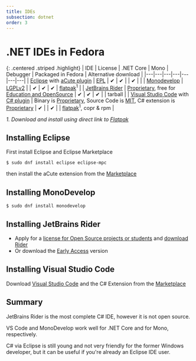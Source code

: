 ```yaml
---
title: IDEs
subsection: dotnet
order: 3
---
```


# .NET IDEs in Fedora

{: .centered .striped .highlight}
| IDE | License | .NET Core | Mono | Debugger | Packaged in Fedora | Alternative download |
|---|---|---|---|---|---|---|
| [Eclipse](/tools/eclipse/about.html) with [aCute plugin](https://marketplace.eclipse.org/content/acute-c-edition-eclipse-ide-experimental) | [EPL](http://www.eclipse.org/legal/epl-2.0/) | &#x2714; | &#x2714; |  | &#x2714; |  |
| [Monodevelop](http://www.monodevelop.com/) | [LGPLv2](http://www.gnu.org/licenses/lgpl-2.1.html) |  | &#x2714; | &#x2714; | &#x2714; | [flatpak](https://download.mono-project.com/repo/monodevelop.flatpakref)<sup>1</sup> |
| [JetBrains Rider](http://jetbrains.com/rider) | [Proprietary](https://www.jetbrains.com/store/license.html), free for [Education and OpenSource](https://www.jetbrains.com/store/#edition=discounts) | &#x2714; | &#x2714; | &#x2714; |  | tarball |
| [Visual Studio Code](https://code.visualstudio.com) with [C# plugin](https://marketplace.visualstudio.com/items?itemName=ms-vscode.csharp) | Binary is [Proprietary](https://code.visualstudio.com/License/), Source Code is [MIT](https://github.com/Microsoft/vscode/blob/master/LICENSE.txt), C# extension is [Proprietary](https://marketplace.visualstudio.com/items/ms-vscode.csharp/license) | &#x2714; |  | &#x2714; |  | [flatpak](https://flathub.org/repo/appstream/com.visualstudio.code.flatpakref)<sup>1</sup>, copr & rpm |

_1. Download and install using direct link to [Flatpak](/deployment/Flatpak/about.html)_

## Installing Eclipse

First install Eclipse and Eclipse Marketplace
```
$ sudo dnf install eclipse eclipse-mpc
```
then install the aCute extension from the [Marketplace](https://marketplace.eclipse.org/content/acute-c-edition-eclipse-ide-experimental)

## Installing MonoDevelop

```
$ sudo dnf install monodevelop
```

## Installing JetBrains Rider

* Apply for a [license for Open Source projects or students](https://www.jetbrains.com/store/?fromMenu#edition=discounts) and [download Rider](http://jetbrains.com/rider)
* Or download the [Early Access](https://www.jetbrains.com/rider/eap) version

## Installing Visual Studio Code

Download [Visual Studio Code](https://code.visualstudio.com) and the C# Extension from the [Marketplace](https://marketplace.visualstudio.com/items?itemName=ms-vscode.csharp)


## Summary

JetBrains Rider is the most complete C# IDE, however it is not open source.

VS Code and MonoDevelop work well for .NET Core and for Mono, respectively.

C# via Eclipse is still young and not very friendly for the former Windows developer, but it can be useful if you're already an Eclipse IDE user.
